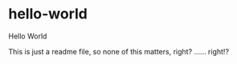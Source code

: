 # hello-world
Hello World

This is just a readme file, so none of this matters, right? ...... right!?
